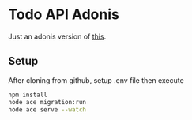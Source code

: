 # Todo API Adonis
Just an adonis version of [this](https://github.com/BagoesPantera/todo-app-laravel-api).
## Setup
After cloning from github, setup .env file then execute
```sh
npm install
node ace migration:run
node ace serve --watch
```